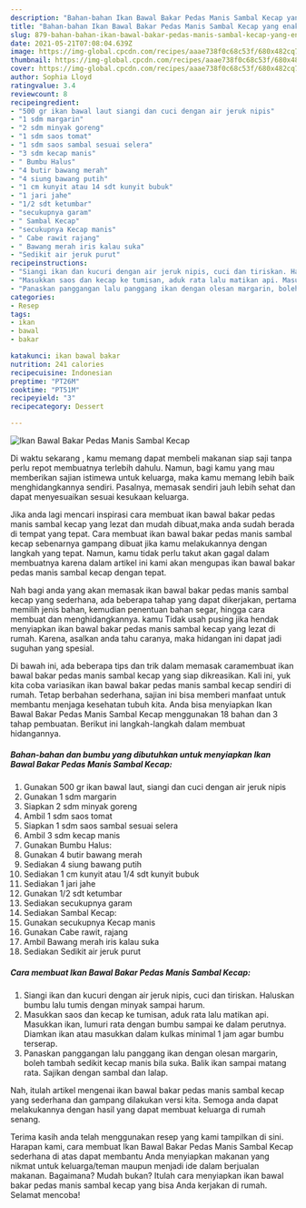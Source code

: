 ```yaml
---
description: "Bahan-bahan Ikan Bawal Bakar Pedas Manis Sambal Kecap yang enak dan Mudah Dibuat"
title: "Bahan-bahan Ikan Bawal Bakar Pedas Manis Sambal Kecap yang enak dan Mudah Dibuat"
slug: 879-bahan-bahan-ikan-bawal-bakar-pedas-manis-sambal-kecap-yang-enak-dan-mudah-dibuat
date: 2021-05-21T07:08:04.639Z
image: https://img-global.cpcdn.com/recipes/aaae738f0c68c53f/680x482cq70/ikan-bawal-bakar-pedas-manis-sambal-kecap-foto-resep-utama.jpg
thumbnail: https://img-global.cpcdn.com/recipes/aaae738f0c68c53f/680x482cq70/ikan-bawal-bakar-pedas-manis-sambal-kecap-foto-resep-utama.jpg
cover: https://img-global.cpcdn.com/recipes/aaae738f0c68c53f/680x482cq70/ikan-bawal-bakar-pedas-manis-sambal-kecap-foto-resep-utama.jpg
author: Sophia Lloyd
ratingvalue: 3.4
reviewcount: 8
recipeingredient:
- "500 gr ikan bawal laut siangi dan cuci dengan air jeruk nipis"
- "1 sdm margarin"
- "2 sdm minyak goreng"
- "1 sdm saos tomat"
- "1 sdm saos sambal sesuai selera"
- "3 sdm kecap manis"
- " Bumbu Halus"
- "4 butir bawang merah"
- "4 siung bawang putih"
- "1 cm kunyit atau 14 sdt kunyit bubuk"
- "1 jari jahe"
- "1/2 sdt ketumbar"
- "secukupnya garam"
- " Sambal Kecap"
- "secukupnya Kecap manis"
- " Cabe rawit rajang"
- " Bawang merah iris kalau suka"
- "Sedikit air jeruk purut"
recipeinstructions:
- "Siangi ikan dan kucuri dengan air jeruk nipis, cuci dan tiriskan. Haluskan bumbu lalu tumis dengan minyak sampai harum."
- "Masukkan saos dan kecap ke tumisan, aduk rata lalu matikan api. Masukkan ikan, lumuri rata dengan bumbu sampai ke dalam perutnya. Diamkan ikan atau masukkan dalam kulkas minimal 1 jam agar bumbu terserap."
- "Panaskan panggangan lalu panggang ikan dengan olesan margarin, boleh tambah sedikit kecap manis bila suka. Balik ikan sampai matang rata. Sajikan dengan sambal dan lalap."
categories:
- Resep
tags:
- ikan
- bawal
- bakar

katakunci: ikan bawal bakar 
nutrition: 241 calories
recipecuisine: Indonesian
preptime: "PT26M"
cooktime: "PT51M"
recipeyield: "3"
recipecategory: Dessert

---
```



![Ikan Bawal Bakar Pedas Manis Sambal Kecap](https://img-global.cpcdn.com/recipes/aaae738f0c68c53f/680x482cq70/ikan-bawal-bakar-pedas-manis-sambal-kecap-foto-resep-utama.jpg)

Di waktu  sekarang , kamu memang dapat membeli makanan siap saji tanpa perlu repot membuatnya terlebih dahulu. Namun, bagi kamu yang mau memberikan sajian istimewa untuk keluarga, maka kamu memang lebih baik menghidangkannya sendiri. Pasalnya, memasak sendiri jauh lebih sehat dan dapat menyesuaikan sesuai kesukaan keluarga.

Jika anda lagi mencari inspirasi cara membuat ikan bawal bakar pedas manis sambal kecap yang lezat dan mudah dibuat,maka anda sudah berada di tempat yang tepat. Cara membuat ikan bawal bakar pedas manis sambal kecap  sebenarnya gampang dibuat jika kamu melakukannya dengan langkah yang tepat. Namun, kamu tidak perlu takut akan gagal dalam membuatnya 
karena dalam artikel ini kami akan mengupas ikan bawal bakar pedas manis sambal kecap dengan tepat.  



Nah bagi anda yang akan memasak ikan bawal bakar pedas manis sambal kecap yang sederhana, ada beberapa tahap yang dapat dikerjakan, pertama memilih jenis bahan, kemudian penentuan bahan segar, hingga cara membuat dan menghidangkannya. kamu Tidak usah pusing jika hendak menyiapkan ikan bawal bakar pedas manis sambal kecap yang lezat di rumah. Karena, asalkan anda  tahu caranya, maka hidangan ini dapat jadi suguhan yang spesial.

Di bawah ini, ada beberapa tips dan trik dalam memasak caramembuat ikan bawal bakar pedas manis sambal kecap yang siap dikreasikan. Kali ini, yuk kita coba variasikan ikan bawal bakar pedas manis sambal kecap sendiri di rumah. Tetap berbahan sederhana, sajian ini bisa memberi manfaat untuk membantu menjaga kesehatan tubuh kita. Anda bisa menyiapkan Ikan Bawal Bakar Pedas Manis Sambal Kecap menggunakan 18 bahan dan 3 tahap pembuatan. Berikut ini langkah-langkah dalam membuat hidangannya.

<!--inarticleads1-->

##### Bahan-bahan dan bumbu yang dibutuhkan untuk menyiapkan Ikan Bawal Bakar Pedas Manis Sambal Kecap:

1. Gunakan 500 gr ikan bawal laut, siangi dan cuci dengan air jeruk nipis
1. Gunakan 1 sdm margarin
1. Siapkan 2 sdm minyak goreng
1. Ambil 1 sdm saos tomat
1. Siapkan 1 sdm saos sambal sesuai selera
1. Ambil 3 sdm kecap manis
1. Gunakan  Bumbu Halus:
1. Gunakan 4 butir bawang merah
1. Sediakan 4 siung bawang putih
1. Sediakan 1 cm kunyit atau 1/4 sdt kunyit bubuk
1. Sediakan 1 jari jahe
1. Gunakan 1/2 sdt ketumbar
1. Sediakan secukupnya garam
1. Sediakan  Sambal Kecap:
1. Gunakan secukupnya Kecap manis
1. Gunakan  Cabe rawit, rajang
1. Ambil  Bawang merah iris kalau suka
1. Sediakan Sedikit air jeruk purut




<!--inarticleads2-->

##### Cara membuat Ikan Bawal Bakar Pedas Manis Sambal Kecap:

1. Siangi ikan dan kucuri dengan air jeruk nipis, cuci dan tiriskan. Haluskan bumbu lalu tumis dengan minyak sampai harum.
1. Masukkan saos dan kecap ke tumisan, aduk rata lalu matikan api. Masukkan ikan, lumuri rata dengan bumbu sampai ke dalam perutnya. Diamkan ikan atau masukkan dalam kulkas minimal 1 jam agar bumbu terserap.
1. Panaskan panggangan lalu panggang ikan dengan olesan margarin, boleh tambah sedikit kecap manis bila suka. Balik ikan sampai matang rata. Sajikan dengan sambal dan lalap.




Nah, itulah artikel mengenai  ikan bawal bakar pedas manis sambal kecap  yang sederhana dan gampang dilakukan versi kita. Semoga anda dapat melakukannya dengan hasil yang dapat membuat keluarga di rumah senang. 

Terima kasih anda telah menggunakan resep yang kami tampilkan di sini. Harapan kami, cara membuat  Ikan Bawal Bakar Pedas Manis Sambal Kecap sederhana di atas dapat membantu Anda menyiapkan makanan yang nikmat untuk keluarga/teman maupun menjadi ide dalam berjualan makanan. Bagaimana? Mudah bukan? Itulah cara menyiapkan ikan bawal bakar pedas manis sambal kecap yang bisa Anda kerjakan di rumah. Selamat mencoba!

